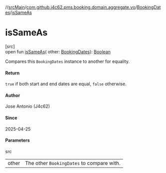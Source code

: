 //[srcMain](../../../index.md)/[com.github.j4c62.pms.booking.domain.aggregate.vo](../index.md)/[BookingDates](index.md)/[isSameAs](is-same-as.md)

# isSameAs

[src]\
open fun [isSameAs](is-same-as.md)(
other: [BookingDates](index.md)): [Boolean](https://kotlinlang.org/api/core/kotlin-stdlib/kotlin/-boolean/index.html)

Compares this `BookingDates` instance to another for equality.

#### Return

`true` if both start and end dates are equal, `false` otherwise.

#### Author

Jose Antonio (J4c62)

#### Since

2025-04-25

#### Parameters

src

|       |                                           |
|-------|-------------------------------------------|
| other | The other `BookingDates` to compare with. |